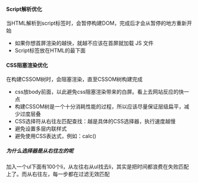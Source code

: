 #### Script解析优化
当HTML解析到script标签时，会暂停构建DOM，完成后才会从暂停的地方重新开始
- 如果你想首屏渲染的越快，就越不应该在首屏就加载 JS 文件
- Script标签放在HTML的最下面

#### CSS阻塞渲染优化  
在构建CSSOM树时，会阻塞渲染，直至CSSOM树构建完成  
- css放body前面，以此避免css阻塞渲染带来的白屏。看上去网站反应的快一点
- 构建CSSOM树是一个十分消耗性能的过程，所以应该尽量保证层级扁平，减少过度层叠
- CSS选择符从右往左匹配查找：越是具体的CSS选择器，执行速度越慢
- 避免设置多层内联样式
- 避免使用CSS表达式，例如：calc()
##### 为什么选择器是从右往左的呢
加入一个ul下面有100个li，从左往右从ul找去li，其实是把时间都浪费在失败匹配上了。而从右往左，每一步都在过滤无效匹配

